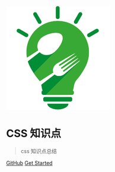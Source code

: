 ![logo](logo.png)

# CSS 知识点

> css 知识点总结


[GitHub](https://github.com/Throughsr/xsr-book)
[Get Started](https://github.com/treecrow/docsify-books/blob/master/css-book/README.md)